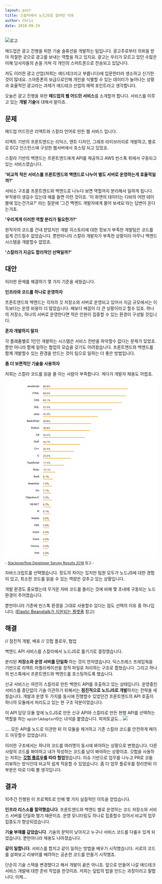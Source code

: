 ```yaml
---
layout: post
title: 스칼라에서 노드JS로 갈아탄 이유
author: Chris
date: 2018-09-19
---
```


![로고](foo)

매드업은 광고 진행을 위한 기술 솔류션을 개발하는 팀입니다. 
광고주로부터 의뢰을 받아 적절한 곳으로 광고를 보내는 역할을 하고 있지요.
광고는 우리가 모르고 있던 수많은 이해 당사자들의 손을 거쳐 각 개인의 스마트폰으로 전송되고 있답니다.

저도 이러한 광고 산업(저희는 애드테크라고 부릅니다)에 입문한터라 생소하고 신기한것이 많네요.
스마튼폰의 보급으로인해 개인을 식별할 수 있는 데이터가 늘어나는 상황과 효율적인 광고라는 과제가 애드테크 
산업의 매력 포인트라고 생각합니다.

오늘은 광고 진행을 위한 **매드업의 웹 어드민 서비스**를 소개할까 합니다. 
서비스를 이루고 있는 **개발 기술**에 대해서 말이죠. 

## 문제

매드업 어드민은 리엑트와 스칼라 언어로 만든 웹 서비스 입니다. 

리엑트 기반의 프론트엔드는 리덕스, 앤트 디자인, 그래프 라이브러리로 개발하고,
별로로 EC2 인스턴스에 구성한 웹서버에서 호스팅 되고 있었죠.

스칼라 기반의 백엔드는 프론트엔드에게 API를 제공하고 AWS 빈스톡 위에서 구동되고 있는 서비스였습니다.

**'비교적 작은 서비스를 프론트엔드와 백엔드로 나누어 별도 서버로 운영하는게 효율적일까?'**

서비스 구조를 프론트엔드와 백엔드로 나누다 보면 역할까지 분리해서 일하게 됩니다.
부작용이 생길수 있는데 예를 들면 이런 것이죠.
'이 화면의 데이터는 디비의 어떤 테이블에 있는건가요?' 라는 질문에
'그건 백엔드 개발자에게 물어 보세요'라는 답변이 온다는거죠.

**'우리게게 이러한 역할 분리가 필요한가?'**

원작자의 코드를 건네 받았지만 개발 히스토리에 대한 정보가 부족한 개발팀은 코드를 쉽게 건드릴수 없었습니다.
뿐만아니라 스칼라 개발자가 부족한 상황이라 아무나 백엔드 시스템을 개발할수 없었죠.

**'스칼라가 지금도 합리적인 선택일까?'**

## 대안

이러한 문제를 해결하기 몇 가지 기준을 세웠습니다.

**인프라와 코드를 하나로 운영하자**

프론트엔드와 백엔드는 각자의 깃 저장소와 서버로 운영되고 있어서 지금 규모에서는 이득보다는 운영 비용이 
더 많았습니다. 배보다 배꼽이 더 큰 상황이라고 할수 있죠. 하나의 저장소, 하나의 서버로 운영한다면 
적은 인원이 집중할 수 있는 환경이 구성될 것입니다.

**혼자 개발하지 말자**

각 플래폼별로 1인인 개발하는 시스템은 서비스 전반을 파악할수 없다는 문제가 있었죠. 
뿐만 아니라 함께 일하는 협업의 모습을 갖기도 어려웠습니다. 
프론트엔드와 백엔드를 함께 개발할수 있는 환경을 만드는 것이 팀으로 일하는 더 좋은 방법입니다.

**좀 더 보편적인 기술을 사용하자**

저희는 스칼라 코드를 읽을 줄 아는 사람이 부족합니다. 게다가 개발자 채용도 어렵죠. 

![](/images/2018/09/19/stackoverflow-developer-servey-results-2018.jpg)
<small>- [Stackoverflow Developer Servey Results 2018](https://insights.stackoverflow.com/survey/2018/#technology-programming-scripting-and-markup-languages) 참고 -</small>

자바스크립트를 선택했습니다. 정도의 차이는 있지만 팀원 모두가 노드JS에 대한 경험이 있고, 최소한 
코드를 읽을 수 있는 역량은 갖추고 있는 상황입니다.

개발 환경도 중요했는데 무거운 자바 코드를 돌리는 것에 비해 몇 초내에 구동되는 노드 환경이 주어졌습니다.

뿐만아니라 기존에 빈스톡 환경을 그대로 사용할수 있다는 점도 선택의 이유 중 하나입니다.
([Elastic Beanstalk가 지원되는 플랫폼](https://docs.aws.amazon.com/ko_kr/elasticbeanstalk/latest/dg/concepts.platforms.html) 참고)

## 해결 

// 점진적 개발, 배포 
// 깃헙 플로우, 협업 

백엔드 API 서비스를 스칼라에서 노드JS로 옮기기로 결정했습니다. 

분리된 **저장소와 운영 서버를 단일화** 하는 것이 먼저였습니다. 
익스프레스 프레임웍을 기반으로 리액트 어플리케이션을 정적 파일로 처리하는 구조로 합쳤습니다.
그리고 하나의 빈스톡에서 프론트엔드와 백앤드를 호스팅하도록 했습니다.

신규 서비스는 여전히 스칼라로 만든 백엔드 API를 호출하고 있는 상태입니다. 
운영중인 서비스를 중단없이 기술 이관하기 위해서는 **점진적으로 노드JS로 개발**하자는 전략을 세웠습니다.
개발과 운영 두 가지를 동시에 진행할수 있었던건 프론트엔드의 API 호출이 하나의 모듈에서 처리도고 있는 현 구조 덕분이었습니다.

이 API 담당 모듈 앞에 노드JS로 만든 신규 API와 스칼라로 만든 현행 API를 선택하는 역할을 하는 `apiUrlAdaptor`라는 녀석을 붙였습니다.
피처토글도...
![](구조도)

....
모든 API를 노드로 이관한 뒤 이 모듈을 제거하고 기존 스칼라 코드를 안전하게 페이드 아웃할수 있었습니다.

이러한 구조에서는 하나의 코드를 여러명이 동시에 봐야하는 상황으로 변했습니다.
다른 사람의 코드를 봐야하고 내가 작성하는 코드를 남이 봐야하는 상황이죠. 
깃헙을 사용하는 저희는 **[깃헙 플로우](?)를 따라 협업**했습니다. 
이슈 기반으로 업무를 나누고 PR로 코들 리뷰하는 방식인데 비교적 쉽게 적응할 수 있었습니다.
좀 더 업무 플로우를 정리한뒤 이부분은 따로 다뤄 볼 생각입니다.

## 결과 

10주간 진행된 이 프로젝트로 인해 몇 가지 실질적인 이득을 얻었습니다. 

**인프라 리스소를 절약했습니다**.
프론트엔드와 백엔드 별로 운영하는 코드 저장소와 서비스 서버를 단일화 했기 때문이죠. 
운영 모니터링도 하나로 집중할수 있어서 비교적 업무 집중도가 향상되었습니다.

**기술 부채를 갚았습니다**. 
기술의 문턱이 낮아지고 누구나 서비스 코드를 다룰수 있게 되었습니다. 
뿐만아니라 채용도 나아졌습니다.

**같이 일합니다**. 
서비스를 합치고 같이 일하는 방법을 배우기 시작했습니다. 
서로의 코드를 살펴보고 리뷰어를 배려하는 공손한 코드를 만들기 시작했죠. 

단순히 기술 스택을 변경했다고 해서 개발이 끝은 아니죠. 
앞으로 만들어 나갈 애드테크 서비스 개발에 대한 준비 작업을 한것이죠.
저희는 덮밥의 밥을 만드는 과정이라고 말합니다.
이제...